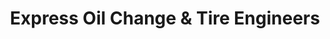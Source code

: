 ---
title: "Express Oil Change & Tire Engineers"
url: /irmo/express-oil-change-und-tire-engineers/
shop: Reifen
---